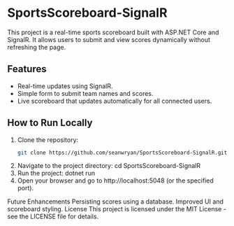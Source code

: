 # SportsScoreboard-SignalR

This project is a real-time sports scoreboard built with ASP.NET Core and SignalR. It allows users to submit and view scores dynamically without refreshing the page.

## Features
- Real-time updates using SignalR.
- Simple form to submit team names and scores.
- Live scoreboard that updates automatically for all connected users.

## How to Run Locally
1. Clone the repository:
   ```bash
   git clone https://github.com/seanwryan/SportsScoreboard-SignalR.git
2. Navigate to the project directory:
cd SportsScoreboard-SignalR
3. Run the project:
dotnet run
4. Open your browser and go to http://localhost:5048 (or the specified port).

Future Enhancements
Persisting scores using a database.
Improved UI and scoreboard styling.
License
This project is licensed under the MIT License - see the LICENSE file for details.
